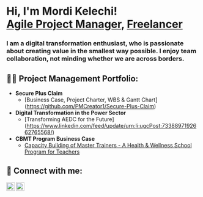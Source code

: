 <h1>Hi, I'm Mordi Kelechi! <br/><a href="https://www.linkedin.com/in/mordi-kelechi/">Agile Project Manager</a>, <a href="https://www.upwork.com/freelancers/~010b4b59c767b1e23e">Freelancer</a></h1>

<h3>I am a digital transformation enthusiast, who is passionate about creating value in the smallest way possible. I enjoy team collaboration, not minding whether we are across borders.</h3>

<h2>👨‍💻 Project Management Portfolio:</h2>

- <b>Secure Plus Claim</b>
  - [Business Case, Project Charter, WBS & Gantt Chart]
(https://github.com/PMCreator1/Secure-Plus-Claim)
- <b>Digital Transformation in the Power Sector</b>
  - [Transforming AEDC for the Future]
(https://www.linkedin.com/feed/update/urn:li:ugcPost:7338897192662765568/) 
- <b>CBMT Program Business Case</b>
  - [Capacity Building of Master Trainers - A Health & Wellness School Program for Teachers](https://github.com/joshmadakor1/Sentinel-Lab)

<h2> 🤳 Connect with me:</h2>


[<img align="left" alt="_mordi001 | Twitter" width="22px" src="https://cdn.jsdelivr.net/npm/simple-icons@v3/icons/twitter.svg" />][twitter]
[<img align="left" alt="mordi-kelechi | LinkedIn" width="22px" src="https://cdn.jsdelivr.net/npm/simple-icons@v3/icons/linkedin.svg" />][linkedin]

[twitter]: https://x.com/_mordi001
[linkedin]: https://www.linkedin.com/in/mordi-kelechi/
